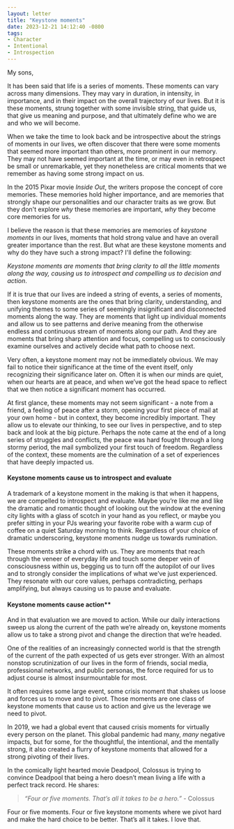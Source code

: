 ```yaml
---
layout: letter
title: "Keystone moments"
date: 2023-12-21 14:12:40 -0800
tags:
- Character
- Intentional
- Introspection
---
```

My sons,

It has been said that life is a series of moments. These moments can vary across many dimensions. They may vary in duration, in intensity, in importance, and in their impact on the overall trajectory of our lives. But it is these moments, strung together with some invisible string, that guide us, that give us meaning and purpose, and that ultimately define who we are and who we will become.

When we take the time to look back and be introspective about the strings of moments in our lives, we often discover that there were some moments that seemed more important than others, more prominent in our memory. They may not have seemed important at the time, or may even in retrospect be small or unremarkable, yet they nonetheless are critical moments that we remember as having some strong impact on us.

In the 2015 Pixar movie *Inside Out*, the writers propose the concept of core memories. These memories hold higher importance, and are memories that strongly shape our personalities and our character traits as we grow. But they don't explore *why* these memories are important, *why* they become core memories for us.

I believe the reason is that these memories are memories of *keystone moments* in our lives, moments that hold strong value and have an overall greater importance than the rest. But what are these keystone moments and why do they have such a strong impact? I'll define the following:

*Keystone moments are moments that bring clarity to all the little moments along the way, causing us to introspect and compelling us to decision and action*.

If it is true that our lives are indeed a string of events, a series of moments, then keystone moments are the ones that bring clarity, understanding, and unifying themes to some series of seemingly insignificant and disconnected moments along the way. They are moments that light up individual moments and allow us to see patterns and derive meaning from the otherwise endless and continuous stream of moments along our path. And they are moments that bring sharp attention and focus, compelling us to consciously examine ourselves and actively decide what path to choose next.

Very often, a keystone moment may not be immediately obvious. We may fail to notice their significance at the time of the event itself, only recognizing their significance later on. Often it is when our minds are quiet, when our hearts are at peace, and when we’ve got the head space to reflect that we then notice a significant moment has occurred.

At first glance, these moments may not seem significant - a note from a friend, a feeling of peace after a storm, opening your first piece of mail at your own home - but in context, they become incredibly important. They allow us to elevate our thinking, to see our lives in perspective, and to step back and look at the big picture. Perhaps the note came at the end of a long series of struggles and conflicts, the peace was hard fought through a long stormy period, the mail symbolized your first touch of freedom. Regardless of the context, these moments are the culmination of a set of experiences that have deeply impacted us.

#### Keystone moments cause us to introspect and evaluate
A trademark of a keystone moment in the making is that when it happens, we are compelled to introspect and evaluate. Maybe you’re like me and like the dramatic and romantic thought of looking out the window at the evening city lights with a glass of scotch in your hand as you reflect, or maybe you prefer sitting in your PJs wearing your favorite robe with a warm cup of coffee on a quiet Saturday morning to think. Regardless of your choice of dramatic underscoring, keystone moments nudge us towards rumination.

These moments strike a chord with us. They are moments that reach through the veneer of everyday life and touch some deeper vein of consciousness within us, begging us to turn off the autopilot of our lives and to strongly consider the implications of what we’ve just experienced. They resonate with our core values, perhaps contradicting, perhaps amplifying, but always causing us to pause and evaluate.

#### Keystone moments cause action**
And in that evaluation we are moved to action. While our daily interactions sweep us along the current of the path we’re already on, keystone moments allow us to take a strong pivot and change the direction that we’re headed.

One of the realities of an increasingly connected world is that the strength of the current of the path expected of us gets ever stronger. With an almost nonstop scrutinization of our lives in the form of friends, social media, professional networks, and public personas, the force required for us to adjust course is almost insurmountable for most.  

It often requires some large event, some crisis moment that shakes us loose and forces us to move and to pivot. Those moments are one class of keystone moments that cause us to action and give us the leverage we need to pivot.

In 2019, we had a global event that caused crisis moments for virtually every person on the planet. This global pandemic had many, *many* negative impacts, but for some, for the thoughtful, the intentional, and the mentally strong, it also created a flurry of keystone moments that allowed for a strong pivoting of their lives.

In the comically light hearted movie Deadpool, Colossus is trying to convince Deadpool that being a hero doesn’t mean living a life with a perfect track record. He shares:

> *“Four or five moments. That’s all it takes to be a hero.”* - Colossus

Four or five moments. Four or five keystone moments where we pivot hard and make the hard choice to be better. That’s all it takes. I love that.
